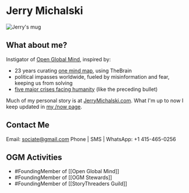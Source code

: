 # Jerry Michalski
![Jerry's mug](https://lh3.googleusercontent.com/v8WvcYngSzard8nk1QguGNVuXVqPwjgPa1bItf2p3OieHfYBOtSdk6vhJ3QwhFu74WN-RvbJ4dmfUbmPDJzgLqwj6ETRDgj0q8ZJWFd2hoBGw9IBPDm4WfEVIDKvmAeLF48vO9V6Lg=w600)
## What about me?
 Instigator of [Open Global Mind](https://www.openglobalmind.com/), inspired by:
 - 23 years curating [one mind map](http://jerrysbrain.com), using TheBrain
 - political impasses worldwide, fueled by misinformation and fear, keeping us from solving
 - [five major crises facing humanity](https://bra.in/3qe4my) (like the preceding bullet)

Much of my personal story is at [JerryMichalski.com](http://JerryMichalski.com). 
What I'm up to now I keep updated in [my /now page](https://www.jerrymichalski.com/now). 
## Contact Me
Email: sociate@gmail.com
Phone | SMS | WhatsApp: +1 415-465-0256

## OGM Activities
- #FoundingMember of [[Open Global Mind]]
- #FoundingMember of [[OGM Stewards]]
- #FoundingMember of [[StoryThreaders Guild]]

